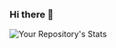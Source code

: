 ### Hi there 👋
![Your Repository's Stats](https://github-readme-stats.vercel.app/api?username=LENGHIA-CN8&show_icons=true)

<!--
**LENGHIA-CN8/LENGHIA-CN8** is a ✨ _special_ ✨ repository because its `README.md` (this file) appears on your GitHub profile.

Here are some ideas to get you started:

- 🔭 I’m currently working on ...
- 🌱 I’m currently learning ...
- 👯 I’m looking to collaborate on ...
- 🤔 I’m looking for help with ...
- 💬 Ask me about ...
- 📫 How to reach me: ...
- 😄 Pronouns: ...
- ⚡ Fun fact: ...
-->
